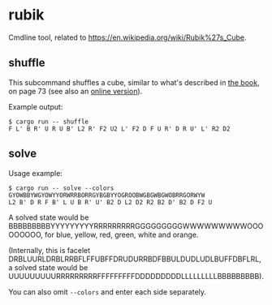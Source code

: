 # rubik

Cmdline tool, related to <https://en.wikipedia.org/wiki/Rubik%27s_Cube>.

## shuffle

This subcommand shuffles a cube, similar to what's described in [the
book](https://bookline.hu/product/home.action?_v=Rubik_Erno_A_buvos_kocka&type=20&id=147099), on
page 73 (see also an [online
version](https://www.worldcubeassociation.org/regulations/history/files/scrambles/scramble_cube.htm?size=3&num=1&len=24&col=yobwrg&subbutton=Scramble%21)).

Example output:

```
$ cargo run -- shuffle
F L' B R' U R U B' L2 R' F2 U2 L' F2 D F U R' D R U' L' R2 D2
```

## solve

Usage example:

```
$ cargo run -- solve --colors GYOWBBYWGYOWYYORWRRBORRGYBGBYYOGROOBWGBGWBGWOBRRGORWYW
L2 B' D R F B' L U B R' U' B2 D L2 D2 R2 B2 D' B2 D F2 U
```

A solved state would be BBBBBBBBBYYYYYYYYYRRRRRRRRRGGGGGGGGGWWWWWWWWWOOOOOOOOO, for blue, yellow,
red, green, white and orange.

(Internally, this is facelet DRBLUURLDRBLRRBFLFFUBFFDRUDURRBDFBBULDUDLUDLBUFFDBFLRL, a solved state
would be UUUUUUUUURRRRRRRRRFFFFFFFFFDDDDDDDDDLLLLLLLLLBBBBBBBBB).

You can also omit `--colors` and enter each side separately.
